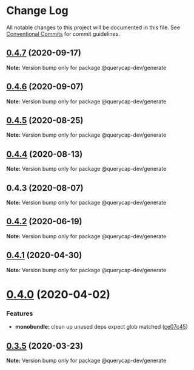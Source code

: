 # Change Log

All notable changes to this project will be documented in this file.
See [Conventional Commits](https://conventionalcommits.org) for commit guidelines.

## [0.4.7](https://github.com/querycap/webappkit/compare/@querycap-dev/generate@0.4.6...@querycap-dev/generate@0.4.7) (2020-09-17)

**Note:** Version bump only for package @querycap-dev/generate

## [0.4.6](https://github.com/querycap/webappkit/compare/@querycap-dev/generate@0.4.5...@querycap-dev/generate@0.4.6) (2020-09-07)

**Note:** Version bump only for package @querycap-dev/generate

## [0.4.5](https://github.com/querycap/webappkit/compare/@querycap-dev/generate@0.4.4...@querycap-dev/generate@0.4.5) (2020-08-25)

**Note:** Version bump only for package @querycap-dev/generate

## [0.4.4](https://github.com/querycap/webappkit/compare/@querycap-dev/generate@0.4.3...@querycap-dev/generate@0.4.4) (2020-08-13)

**Note:** Version bump only for package @querycap-dev/generate

## 0.4.3 (2020-08-07)

**Note:** Version bump only for package @querycap-dev/generate

## [0.4.2](https://github.com/querycap/devkit/compare/@querycap-dev/generate@0.4.1...@querycap-dev/generate@0.4.2) (2020-06-19)

**Note:** Version bump only for package @querycap-dev/generate

## [0.4.1](https://github.com/querycap/devkit/compare/@querycap-dev/generate@0.4.0...@querycap-dev/generate@0.4.1) (2020-04-30)

**Note:** Version bump only for package @querycap-dev/generate

# [0.4.0](https://github.com/querycap/devkit/compare/@querycap-dev/generate@0.3.5...@querycap-dev/generate@0.4.0) (2020-04-02)

### Features

- **monobundle:** clean up unused deps expect glob matched ([ce07c45](https://github.com/querycap/devkit/commit/ce07c45b88fb3903ab4fae75fb889d4e9cff2ba7))

## [0.3.5](https://github.com/querycap/devkit/compare/@querycap-dev/generate@0.3.4...@querycap-dev/generate@0.3.5) (2020-03-23)

**Note:** Version bump only for package @querycap-dev/generate
